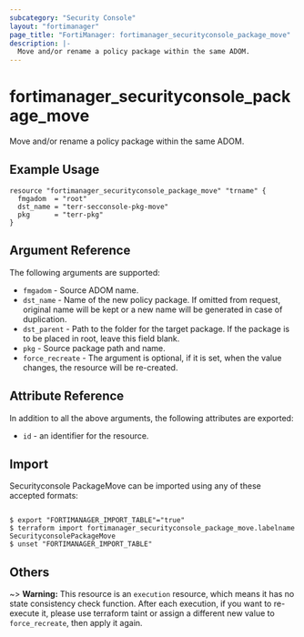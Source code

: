 ```yaml
---
subcategory: "Security Console"
layout: "fortimanager"
page_title: "FortiManager: fortimanager_securityconsole_package_move"
description: |-
  Move and/or rename a policy package within the same ADOM.
---
```


# fortimanager_securityconsole_package_move
Move and/or rename a policy package within the same ADOM.

## Example Usage

```hcl
resource "fortimanager_securityconsole_package_move" "trname" {
  fmgadom  = "root"
  dst_name = "terr-secconsole-pkg-move"
  pkg      = "terr-pkg"
}
```

## Argument Reference


The following arguments are supported:


* `fmgadom` - Source ADOM name.
* `dst_name` - Name of the new policy package. If omitted from request, original name will be kept or a new name will be generated in case of duplication.
* `dst_parent` - Path to the folder for the target package. If the package is to be placed in root, leave this field blank.
* `pkg` - Source package path and name.
* `force_recreate` - The argument is optional, if it is set, when the value changes, the resource will be re-created.


## Attribute Reference

In addition to all the above arguments, the following attributes are exported:
* `id` - an identifier for the resource.

## Import

Securityconsole PackageMove can be imported using any of these accepted formats:
```

$ export "FORTIMANAGER_IMPORT_TABLE"="true"
$ terraform import fortimanager_securityconsole_package_move.labelname SecurityconsolePackageMove
$ unset "FORTIMANAGER_IMPORT_TABLE"
```

## Others

~> **Warning:** This resource is an `execution` resource, which means it has no state consistency check function. After each execution, if you want to re-execute it, please use terraform taint or assign a different new value to `force_recreate`, then apply it again.
